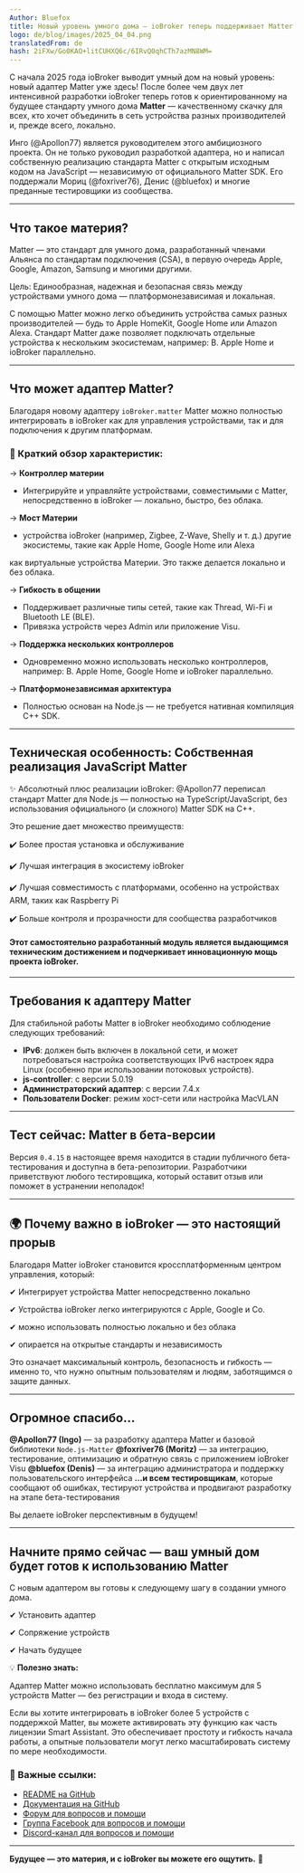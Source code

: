 ```yaml
---
Author: Bluefox
title: Новый уровень умного дома — ioBroker теперь поддерживает Matter!
logo: de/blog/images/2025_04_04.png
translatedFrom: de
hash: 2iFXw/Go0KAO+litCUHXQ6c/6IRvQ0qhCTh7azMN8WM=
---
```

С начала 2025 года ioBroker выводит умный дом на новый уровень: новый адаптер Matter уже здесь! После более чем двух лет интенсивной разработки ioBroker теперь готов к ориентированному на будущее стандарту умного дома **Matter** — качественному скачку для всех, кто хочет объединить в сеть устройства разных производителей и, прежде всего, локально.

Инго (@Apollon77) является руководителем этого амбициозного проекта. Он не только руководил разработкой адаптера, но и написал собственную реализацию стандарта Matter с открытым исходным кодом на JavaScript — независимую от официального Matter SDK.
Его поддержали Мориц (@foxriver76), Денис (@bluefox) и многие преданные тестировщики из сообщества.

---

## Что такое материя?
Matter — это стандарт для умного дома, разработанный членами Альянса по стандартам подключения (CSA), в первую очередь Apple, Google, Amazon, Samsung и многими другими.

Цель: Единообразная, надежная и безопасная связь между устройствами умного дома — платформонезависимая и локальная.

С помощью Matter можно легко объединить устройства самых разных производителей — будь то Apple HomeKit, Google Home или Amazon Alexa. Стандарт Matter даже позволяет подключать отдельные устройства к нескольким экосистемам, например: B. Apple Home и ioBroker параллельно.

---

## Что может адаптер Matter?
Благодаря новому адаптеру `ioBroker.matter` Matter можно полностью интегрировать в ioBroker как для управления устройствами, так и для подключения к другим платформам.

### 🔧 Краткий обзор характеристик:
→ **Контроллер материи**

 - Интегрируйте и управляйте устройствами, совместимыми с Matter, непосредственно в ioBroker — локально, быстро, без облака.

→ **Мост Материи**

- устройства ioBroker (например, Zigbee, Z-Wave, Shelly и т. д.) другие экосистемы, такие как Apple Home, Google Home или Alexa

как виртуальные устройства Материи. Это также делается локально и без облака.

→ **Гибкость в общении**

- Поддерживает различные типы сетей, такие как Thread, Wi-Fi и Bluetooth LE (BLE).
- Привязка устройств через Admin или приложение Visu.

→ **Поддержка нескольких контроллеров**

- Одновременно можно использовать несколько контроллеров, например: B. Apple Home, Google Home и ioBroker параллельно.

→ **Платформонезависимая архитектура**

- Полностью основан на Node.js — не требуется нативная компиляция C++ SDK.

---

## Техническая особенность: Собственная реализация JavaScript Matter
✨ Абсолютный плюс реализации ioBroker: @Apollon77 переписал стандарт Matter для Node.js — полностью на TypeScript/JavaScript, без использования официального (и сложного) Matter SDK на C++.

Это решение дает множество преимуществ:

✔️ Более простая установка и обслуживание

✔️ Лучшая интеграция в экосистему ioBroker

✔️ Лучшая совместимость с платформами, особенно на устройствах ARM, таких как Raspberry Pi

✔️ Больше контроля и прозрачности для сообщества разработчиков

#### Этот самостоятельно разработанный модуль является выдающимся техническим достижением и подчеркивает инновационную мощь проекта ioBroker.
---

## Требования к адаптеру Matter
Для стабильной работы Matter в ioBroker необходимо соблюдение следующих требований:

- **IPv6**: должен быть включен в локальной сети, и может потребоваться настройка соответствующих IPv6 настроек ядра Linux (особенно при использовании потоковых устройств).
- **js-controller**: с версии 5.0.19
- **Администраторский адаптер**: с версии 7.4.x
- **Пользователи Docker**: режим хост-сети или настройка MacVLAN

---

## Тест сейчас: Matter в бета-версии
Версия `0.4.15` в настоящее время находится в стадии публичного бета-тестирования и доступна в бета-репозитории.
Разработчики приветствуют любого тестировщика, который оставит отзыв или поможет в устранении неполадок!

---

## 🌍 Почему важно в ioBroker — это настоящий прорыв
Благодаря Matter ioBroker становится кроссплатформенным центром управления, который:

✔ Интегрирует устройства Matter непосредственно локально

✔ Устройства ioBroker легко интегрируются с Apple, Google и Co.

✔ можно использовать полностью локально и без облака

✔ опирается на открытые стандарты и независимость

Это означает максимальный контроль, безопасность и гибкость — именно то, что нужно опытным пользователям и людям, заботящимся о защите данных.

---

## Огромное спасибо…
**@Apollon77 (Ingo)** — за разработку адаптера Matter и базовой библиотеки `Node.js-Matter` **@foxriver76 (Moritz)** — за интеграцию, тестирование, оптимизацию и обратную связь с приложением ioBroker Visu **@bluefox (Denis)** — за интеграцию администратора и поддержку пользовательского интерфейса **…и всем тестировщикам**, которые сообщают об ошибках, тестируют устройства и продвигают разработку на этапе бета-тестирования

 Вы делаете ioBroker перспективным в будущем!

---

## Начните прямо сейчас — ваш умный дом будет готов к использованию Matter
С новым адаптером вы готовы к следующему шагу в создании умного дома.

✔ Установить адаптер

✔ Сопряжение устройств

✔ Начать будущее

💡 **Полезно знать:**

Адаптер Matter можно использовать бесплатно максимум для 5 устройств Matter — без регистрации и входа в систему.

Если вы хотите интегрировать в ioBroker более 5 устройств с поддержкой Matter, вы можете активировать эту функцию как часть лицензии Smart Assistant.
Это обеспечивает простоту и гибкость начала работы, а опытные пользователи могут легко масштабировать систему по мере необходимости.

### 📄 Важные ссылки:
- [README на GitHub](https://github.com/ioBroker/ioBroker.matter)
- [Документация на GitHub](https://github.com/ioBroker/ioBroker.matter/wiki)
- [Форум для вопросов и помощи](https://forum.iobroker.net/topic/79498/matter-beta-allgemeine-fragen-und-diskussionen)
- [Группа Facebook для вопросов и помощи](https://www.facebook.com/groups/440499112958264)
- [Discord-канал для вопросов и помощи](https://discord.com/channels/743167951875604501/743167952303554620)

---

**Будущее — это материя, и с ioBroker вы можете его ощутить.** 🚀